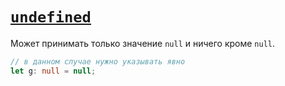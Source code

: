 # [`undefined`](../index.md)

Может принимать только значение `null` и ничего кроме `null`.

```ts
// в данном случае нужно указывать явно
let g: null = null;
```
